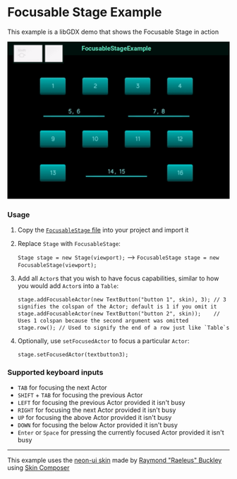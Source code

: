 # Focusable Stage Example #

This example is a libGDX demo that shows the Focusable Stage in action

<img src="media/FocusableStageExample.gif" alt="GIF showing the Focusable Stage in action">

### Usage ###

 1. Copy the [`FocusableStage` file](https://github.com/Spikatrix/Focusable-Stage-Example/blob/master/core/src/com/example/focusablestage/FocusableStage.java) into your project and import it
 2. Replace `Stage` with `FocusableStage`:
 
     `Stage stage = new Stage(viewport);` --> `FocusableStage stage = new FocusableStage(viewport);`
 3. Add all `Actor`s that you wish to have focus capabilities, similar to how you would add `Actor`s into a `Table`:
 
        stage.addFocusableActor(new TextButton("button 1", skin), 3); // 3 signifies the colspan of the Actor; default is 1 if you omit it
        stage.addFocusableActor(new TextButton("button 2", skin));    // Uses 1 colspan because the second argument was omitted
        stage.row(); // Used to signify the end of a row just like `Table`s
 4. Optionally, use `setFocusedActor` to focus a particular `Actor`:
  
        stage.setFocusedActor(textbutton3);
        
 ### Supported keyboard inputs ###
 
  - `TAB`               for focusing the next Actor
  - `SHIFT` + `TAB`     for focusing the previous Actor
  - `LEFT`              for focusing the previous Actor provided it isn't busy
  - `RIGHT`             for focusing the next Actor provided it isn't busy
  - `UP`                for focusing the above Actor provided it isn't busy
  - `DOWN`              for focusing the below Actor provided it isn't busy
  - `Enter` or `Space`  for pressing the currently focused Actor provided it isn't busy
  
<hr>

This example uses the [neon-ui skin](https://ray3k.wordpress.com/neon-ui-skin-for-libgdx/) made by [Raymond "Raeleus" Buckley](https://github.com/raeleus) using [Skin Composer](https://github.com/raeleus/skin-composer)